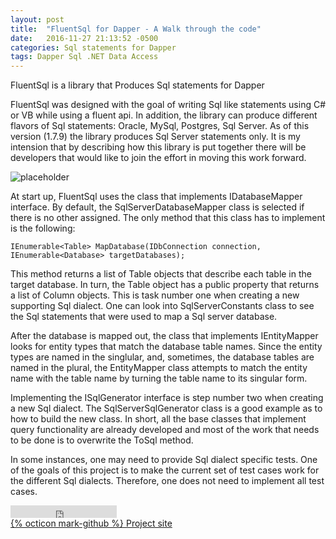 ```yaml
---
layout: post
title:  "FluentSql for Dapper - A Walk through the code"
date:   2016-11-27 21:13:52 -0500
categories: Sql statements for Dapper
tags: Dapper Sql .NET Data Access
---
```

<div class="message" >
FluentSql is a library that Produces Sql statements for Dapper
</div>

FluentSql was designed with the goal of writing Sql like statements using C# or VB while using a fluent api. In addition, the library can produce different flavors of Sql statements: Oracle, MySql, Postgres, Sql Server. As of this version (1.7.9) the library produces Sql Server statements only. It is my intension that by describing how this library is put together there will be developers that would like to join the effort in moving this work forward.

![placeholder](https://ernestoherrera.github.io/public/images/FluentSqlDiagram_Medium.png)

At start up, FluentSql uses the class that implements IDatabaseMapper interface. By default, the SqlServerDatabaseMapper class is selected if there is no other assigned. The only method that this class has to implement is the following:

    IEnumerable<Table> MapDatabase(IDbConnection connection, IEnumerable<Database> targetDatabases);

This method returns a list of Table objects that describe each table in the target database. In turn, the Table object has a public property that returns a list of Column objects. This is task number one when creating a new supporting Sql dialect. One can look into SqlServerConstants class to see the Sql statements that were used to map a Sql server database.

After the database is mapped out, the class that implements IEntityMapper looks for entity types that match the database table names. Since the entity types are named in the singlular, and, sometimes, the database tables are named in the plural, the EntityMapper class attempts to match the entity name with the table name by turning the table name to its singular form.

Implementing the ISqlGenerator interface is step number two when creating a new Sql dialect. The SqlServerSqlGenerator class is a good example as to how to build the new class. In short, all the base classes that implement query functionality are already developed and most of the work that needs to be done is to overwrite the ToSql method.

In some instances, one may need to provide Sql dialect specific tests. One of the goals of this project is to make the current set of test cases work for the different Sql dialects. Therefore, one does not need to implement all test cases.

<iframe src="https://ghbtns.com/github-btn.html?user={{ site.github_username }}&repo=FluentSql&type=fork&count=true" frameborder="0" scrolling="0" width="170px" height="20px"></iframe>
<div><a href="https://github.com/ernestoherrera/FluentSql">{% octicon mark-github %} Project site</a></div>


